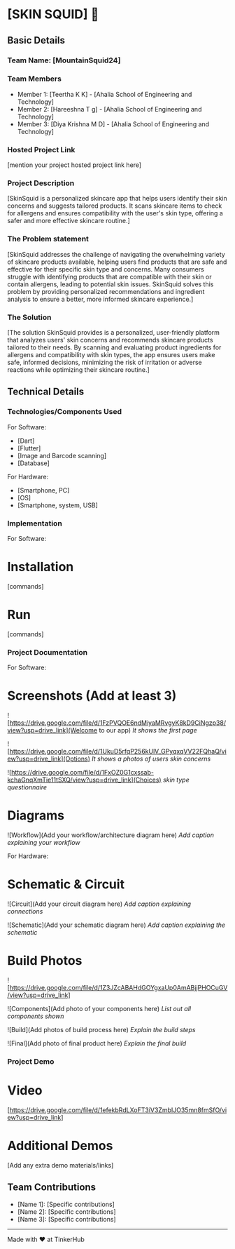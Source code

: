 # [SKIN SQUID] 🎯


## Basic Details
### Team Name: [MountainSquid24]


### Team Members
- Member 1: [Teertha K K] - [Ahalia School of Engineering and Technology]
- Member 2: [Hareeshna T g] - [Ahalia School of Engineering and Technology]
- Member 3: [Diya Krishna M D] - [Ahalia School of Engineering and Technology]

### Hosted Project Link
[mention your project hosted project link here]

### Project Description
[SkinSquid is a personalized skincare app that helps users identify their skin concerns and suggests tailored products. It scans skincare items to check for allergens and ensures compatibility with the user's skin type, offering a safer and more effective skincare routine.]

### The Problem statement
[SkinSquid addresses the challenge of navigating the overwhelming variety of skincare products available, helping users find products that are safe and effective for their specific skin type and concerns. Many consumers struggle with identifying products that are compatible with their skin or contain allergens, leading to potential skin issues. SkinSquid solves this problem by providing personalized recommendations and ingredient analysis to ensure a better, more informed skincare experience.]

### The Solution
[The solution SkinSquid provides is a personalized, user-friendly platform that analyzes users' skin concerns and recommends skincare products tailored to their needs. By scanning and evaluating product ingredients for allergens and compatibility with skin types, the app ensures users make safe, informed decisions, minimizing the risk of irritation or adverse reactions while optimizing their skincare routine.]

## Technical Details
### Technologies/Components Used
For Software:
- [Dart]
- [Flutter]
- [Image and Barcode scanning]
- [Database]

For Hardware:
- [Smartphone, PC]
- [OS]
- [Smartphone, system, USB]

### Implementation
For Software:
# Installation
[commands]

# Run
[commands]

### Project Documentation
For Software:

# Screenshots (Add at least 3)
![https://drive.google.com/file/d/1FzPVQOE6ndMiyaMRvgyK8kD9CiNgzp38/view?usp=drive_link](Welcome to our app)
*It shows the first page*

![https://drive.google.com/file/d/1UkuD5rfqP256kUlV_GPyqxqVV22FQhaQ/view?usp=drive_link](Options)
*It shows a photos of users skin concerns*

![https://drive.google.com/file/d/1FxOZ0G1cxssab-kchaGnqXmTie11tSXQ/view?usp=drive_link](Choices)
*skin type questionnaire*

# Diagrams
![Workflow](Add your workflow/architecture diagram here)
*Add caption explaining your workflow*

For Hardware:

# Schematic & Circuit
![Circuit](Add your circuit diagram here)
*Add caption explaining connections*

![Schematic](Add your schematic diagram here)
*Add caption explaining the schematic*

# Build Photos
![https://drive.google.com/file/d/1Z3JZcABAHdGOYgxaUp0AmABjjPHOCuGV/view?usp=drive_link]


![Components](Add photo of your components here)
*List out all components shown*

![Build](Add photos of build process here)
*Explain the build steps*

![Final](Add photo of final product here)
*Explain the final build*

### Project Demo
# Video
 [https://drive.google.com/file/d/1efekbRdLXoFT3iV3ZmbIJO35mn8fmSfO/view?usp=drive_link]

# Additional Demos
[Add any extra demo materials/links]

## Team Contributions
- [Name 1]: [Specific contributions]
- [Name 2]: [Specific contributions]
- [Name 3]: [Specific contributions]

---
Made with ❤️ at TinkerHub
